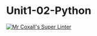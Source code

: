 # Unit1-02-Python
[![Mr Coxall's Super Linter](https://github.com/ICS3U-Programming-LiaD/Unit1-02-Python/workflows/Mr%20Coxall's%20Super%20Linter/badge.svg)](https://github.com/ICS3U-Programming-LiaD/Unit1-02-Python/actions/)
